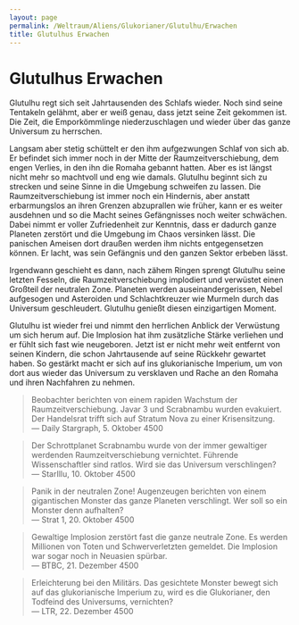 ```yaml
---
layout: page
permalink: /Weltraum/Aliens/Glukorianer/Glutulhu/Erwachen
title: Glutulhus Erwachen
---
```


# Glutulhus Erwachen

Glutulhu regt sich seit Jahrtausenden des Schlafs wieder. Noch sind seine Tentakeln gelähmt, aber er weiß genau, dass jetzt seine Zeit gekommen ist. Die Zeit, die Emporkömmlinge niederzuschlagen und wieder über das ganze Universum zu herrschen.

Langsam aber stetig schüttelt er den ihm aufgezwungen Schlaf von sich ab. Er befindet sich immer noch in der Mitte der Raumzeitverschiebung, dem engen Verlies, in den ihn die Romaha gebannt hatten. Aber es ist längst nicht mehr so machtvoll und eng wie damals. Glutulhu beginnt sich zu strecken und seine Sinne in die Umgebung schweifen zu lassen. Die Raumzeitverschiebung ist immer noch ein Hindernis, aber anstatt erbarmungslos an ihren Grenzen abzuprallen wie früher, kann er es weiter ausdehnen und so die Macht seines Gefängnisses noch weiter schwächen. Dabei nimmt er voller Zufriedenheit zur Kenntnis, dass er dadurch ganze Planeten zerstört und die Umgebung im Chaos versinken lässt. Die panischen Ameisen dort draußen werden ihm nichts entgegensetzen können. Er lacht, was sein Gefängnis und den ganzen Sektor erbeben lässt.

Irgendwann geschieht es dann, nach zähem Ringen sprengt Glutulhu seine letzten Fesseln, die Raumzeitverschiebung implodiert und verwüstet einen Großteil der neutralen Zone. Planeten werden auseinandergerissen, Nebel aufgesogen und Asteroiden und Schlachtkreuzer wie Murmeln durch das Universum geschleudert. Glutulhu genießt diesen einzigartigen Moment.

Glutulhu ist wieder frei und nimmt den herrlichen Anblick der Verwüstung um sich herum auf. Die Implosion hat ihm zusätzliche Stärke verliehen und er fühlt sich fast wie neugeboren. Jetzt ist er nicht mehr weit entfernt von seinen Kindern, die schon Jahrtausende auf seine Rückkehr gewartet haben. So gestärkt macht er sich auf ins glukorianische Imperium, um von dort aus wieder das Universum zu versklaven und Rache an den Romaha und ihren Nachfahren zu nehmen.

<blockquote>
Beobachter berichten von einem rapiden Wachstum der Raumzeitverschiebung. Javar 3 und Scrabnambu wurden evakuiert. Der Handelsrat trifft sich auf Stratum Nova zu einer Krisensitzung.

<footer>&mdash; Daily Stargraph, 5. Oktober 4500</footer>
</blockquote>
<blockquote>
Der Schrottplanet Scrabnambu wurde von der immer gewaltiger werdenden Raumzeitverschiebung vernichtet. Führende Wissenschaftler sind ratlos. Wird sie das Universum verschlingen?

<footer>&mdash; StarIllu, 10. Oktober 4500</footer>
</blockquote>
<blockquote>
Panik in der neutralen Zone! Augenzeugen berichten von einem gigantischen Monster das ganze Planeten verschlingt. Wer soll so ein Monster denn aufhalten?

<footer>&mdash; Strat 1, 20. Oktober 4500</footer>
</blockquote>
<blockquote>
Gewaltige Implosion zerstört fast die ganze neutrale Zone. Es werden Millionen von Toten und Schwerverletzten gemeldet. Die Implosion war sogar noch in Neuasien spürbar.

<footer>&mdash; BTBC, 21. Dezember 4500</footer>
</blockquote>
<blockquote>
Erleichterung bei den Militärs. Das gesichtete Monster bewegt sich auf das glukorianische Imperium zu, wird es die Glukorianer, den Todfeind des Universums, vernichten?

<footer>&mdash; LTR, 22. Dezember 4500</footer>
</blockquote>
